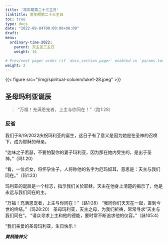 ```yaml
---
title: '常年期第二十三主日'
linktitle: 常年期第二十三主日
toc: true
type: docs
date: "2022-09-04T00:00:00+08:00"
draft:
menu:
  ordinary-time-2022:
    parent: 天主圣三主日
    weight: 14

# Prev/next pager order (if `docs_section_pager` enabled in `params.toml`)
weight: 2
---
```


{{< figure src="/img/spiritual-column/luke1-28.jpeg" >}}

## 圣母玛利亚诞辰
> “万福！充满恩宠者，上主与你同在！”（路1:28）

### 反省
我们于8//9/2022庆祝玛利亚的诞生，这日子有了意义是因为她是在圣神的召唤下，成为耶稣的母亲。

“达味之子若瑟，不要怕娶你的妻子玛利亚，因为那在她内受生的，是出于圣神。”（玛1:20）

“看，一位贞女，将怀孕生子，人将称他的名字为厄玛奴耳，意思是：天主与我们同在。”（玛1:23）

玛利亚的诞辰是一个标志，指示我们关於耶稣，天主在他身上清楚的揭示了，他是永远与我们同在的主。

“万福！充满恩宠者，上主与你同在！”（路1:28）
“我同你们天天在一起，直到今世的终结。”（玛28:20）
圣母玛利亚，天主之母，为我们祈祷，常常寻求“天主与我们同在”。
“请众寻求上主和他的德能，要时常不断追求他的仪容。”（詠105:4）

“我们亲爱的圣母玛利亚，生日快乐！


___黄柄隆神父___
